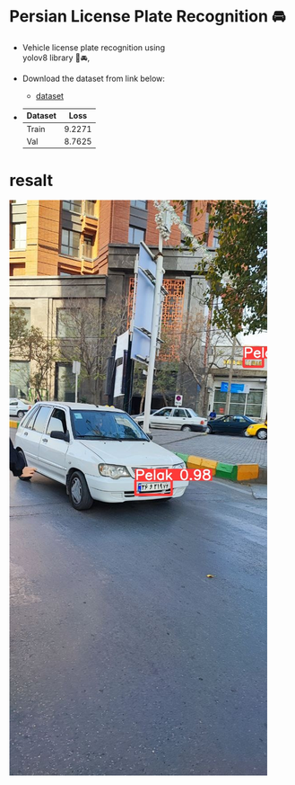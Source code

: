 # Persian License Plate Recognition 🚘
- Vehicle license plate recognition using   
 yolov8 library 🚗🚘,

- Download the  dataset from link below:
  - [dataset](https://drive.google.com/drive/folders/1II8AoCIZAb1PLai5CT98RrkNCPFmX3Qv?usp=drive_link)
  
- | Dataset |  Loss	     | 
    | :---   |   :---:   | 
    |Train   |  9.2271   | 
    |Val     |  8.7625   |


# **resalt**
![screen shot](https://github.com/MohamadNematizadeh/Persian-License-Plate-Recognition/blob/main/output.jpg?raw=true)

